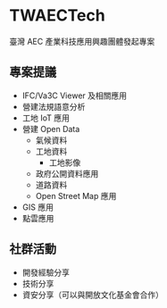 # TWAECTech
臺灣 AEC 產業科技應用興趣團體發起專案

## 專案提議
- IFC/Va3C Viewer 及相關應用
- 營建法規語意分析
- 工地 IoT 應用
- 營建 Open Data
  - 氣候資料
  - 工地資料
    - 工地影像
  - 政府公開資料應用
  - 道路資料
  - Open Street Map 應用
- GIS 應用
- 點雲應用
  
## 社群活動
- 開發經驗分享
- 技術分享
- 資安分享（可以與開放文化基金會合作）
